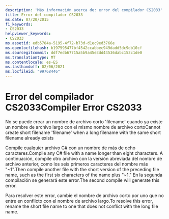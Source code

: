 ```yaml
---
description: 'Más información acerca de: error del compilador CS2033'
title: Error del compilador CS2033
ms.date: 07/20/2015
f1_keywords:
- CS2033
helpviewer_keywords:
- CS2033
ms.assetid: edb5784a-5195-4f72-b73d-d1ec9ed3766e
ms.openlocfilehash: b197595477bf4542ccabbec949dadd5dc9db10cf
ms.sourcegitcommit: ddf7edb67715a5b9a45e3dd44536dabc153c1de0
ms.translationtype: MT
ms.contentlocale: es-ES
ms.lasthandoff: 02/06/2021
ms.locfileid: "99768446"
---
```

# <a name="compiler-error-cs2033"></a><span data-ttu-id="93285-103">Error del compilador CS2033</span><span class="sxs-lookup"><span data-stu-id="93285-103">Compiler Error CS2033</span></span>

<span data-ttu-id="93285-104">No se puede crear un nombre de archivo corto 'filename' cuando ya existe un nombre de archivo largo con el mismo nombre de archivo corto</span><span class="sxs-lookup"><span data-stu-id="93285-104">Cannot create short filename 'filename' when a long filename with the same short filename already exists</span></span>  
  
 <span data-ttu-id="93285-105">Compile cualquier archivo C# con un nombre de más de ocho caracteres.</span><span class="sxs-lookup"><span data-stu-id="93285-105">Compile any C# file with a name longer than eight characters.</span></span> <span data-ttu-id="93285-106">A continuación, compile otro archivo con la versión abreviada del nombre de archivo anterior, como los seis primeros caracteres del nombre más "~1".</span><span class="sxs-lookup"><span data-stu-id="93285-106">Then compile another file with the short version of the preceding file name, such as the first six characters of the name plus "~1."</span></span> <span data-ttu-id="93285-107">En la segunda compilación se generará este error.</span><span class="sxs-lookup"><span data-stu-id="93285-107">The second compile will generate this error.</span></span>  
  
 <span data-ttu-id="93285-108">Para resolver este error, cambie el nombre de archivo corto por uno que no entre en conflicto con el nombre de archivo largo.</span><span class="sxs-lookup"><span data-stu-id="93285-108">To resolve this error, rename the short file name to one that does not conflict with the long file name.</span></span>
